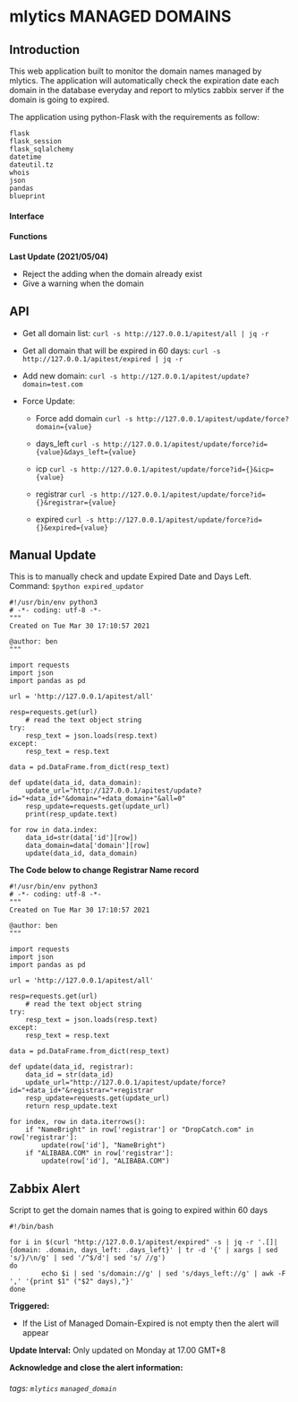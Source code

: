 # mlytics MANAGED DOMAINS
## Introduction

This web application built to monitor the domain names managed by mlytics. The application will automatically check the expiration date each domain in the database everyday and report to mlytics zabbix server if the domain is going to expired. 

The application using python-Flask with the requirements as follow:
```gherkin=
flask
flask_session
flask_sqlalchemy
datetime
dateutil.tz
whois
json
pandas
blueprint
```

#### Interface


#### Functions 
**Last Update (2021/05/04)**
* Reject the adding when the domain already exist
* Give a warning when the domain 

API
---

* Get all domain list: 
`curl -s http://127.0.0.1/apitest/all | jq -r` 

* Get all domain that will be expired in 60 days: 
`curl -s http://127.0.0.1/apitest/expired | jq -r` 

* Add new domain:
`curl -s http://127.0.0.1/apitest/update?domain=test.com`

* Force Update:
    * Force add domain 
`curl -s http://127.0.0.1/apitest/update/force?domain={value}`

    * days_left 
`curl -s http://127.0.0.1/apitest/update/force?id={value}&days_left={value}`

    * icp 
`curl -s http://127.0.0.1/apitest/update/force?id={}&icp={value}`

    * registrar 
`curl -s http://127.0.0.1/apitest/update/force?id={}&registrar={value}`

    * expired 
`curl -s http://127.0.0.1/apitest/update/force?id={}&expired={value}`

Manual Update
---

This is to manually check and update Expired Date and Days Left. 
Command: `$python expired_updator`
```gherkin=
#!/usr/bin/env python3
# -*- coding: utf-8 -*-
"""
Created on Tue Mar 30 17:10:57 2021

@author: ben
"""

import requests
import json
import pandas as pd

url = 'http://127.0.0.1/apitest/all'

resp=requests.get(url)
    # read the text object string
try:
    resp_text = json.loads(resp.text)
except:
    resp_text = resp.text
    
data = pd.DataFrame.from_dict(resp_text)

def update(data_id, data_domain):
    update_url="http://127.0.0.1/apitest/update?id="+data_id+"&domain="+data_domain+"&all=0"
    resp_update=requests.get(update_url)
    print(resp_update.text)

for row in data.index:
    data_id=str(data['id'][row])
    data_domain=data['domain'][row]
    update(data_id, data_domain)
```
**The Code below to change Registrar Name record**
```gherkin=
#!/usr/bin/env python3
# -*- coding: utf-8 -*-
"""
Created on Tue Mar 30 17:10:57 2021

@author: ben
"""

import requests
import json
import pandas as pd

url = 'http://127.0.0.1/apitest/all'

resp=requests.get(url)
    # read the text object string
try:
    resp_text = json.loads(resp.text)
except:
    resp_text = resp.text
    
data = pd.DataFrame.from_dict(resp_text)

def update(data_id, registrar):
    data_id = str(data_id)
    update_url="http://127.0.0.1/apitest/update/force?id="+data_id+"&registrar="+registrar
    resp_update=requests.get(update_url)
    return resp_update.text

for index, row in data.iterrows():
    if "NameBright" in row['registrar'] or "DropCatch.com" in row['registrar']:
        update(row['id'], "NameBright")
    if "ALIBABA.COM" in row['registrar']:
        update(row['id'], "ALIBABA.COM")
```

Zabbix Alert
---
Script to get the domain names that is going to expired within 60 days
```gherkin=bash
#!/bin/bash

for i in $(curl "http://127.0.0.1/apitest/expired" -s | jq -r '.[]| {domain: .domain, days_left: .days_left}' | tr -d '{' | xargs | sed 's/}/\n/g' | sed '/^$/d'| sed 's/ //g')
do
        echo $i | sed 's/domain://g' | sed 's/days_left://g' | awk -F ',' '{print $1" ("$2" days),"}'
done
```




**Triggered:** 
* If the List of Managed Domain-Expired is not empty then the alert will appear

**Update Interval:** Only updated on Monday at 17.00 GMT+8



**Acknowledge and close the alert information:**


###### tags: `mlytics` `managed_domain`
